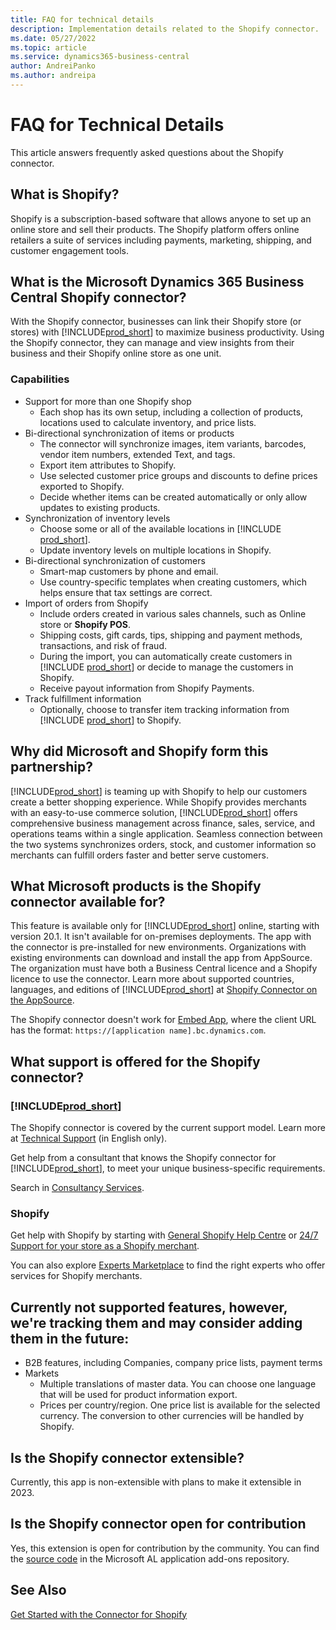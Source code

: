 ```yaml
---
title: FAQ for technical details
description: Implementation details related to the Shopify connector.
ms.date: 05/27/2022
ms.topic: article
ms.service: dynamics365-business-central
author: AndreiPanko
ms.author: andreipa
---
```


# <a name="faq-for-technical-details"></a><a name="faq-for-technical-details"></a>FAQ for Technical Details

This article answers frequently asked questions about the Shopify connector.

## <a name="what-is-shopify"></a><a name="what-is-shopify"></a>What is Shopify?

Shopify is a subscription-based software that allows anyone to set up an online store and sell their products. The Shopify platform offers online retailers a suite of services including payments, marketing, shipping, and customer engagement tools. 

## <a name="what-is-the-microsoft-dynamics-365-business-central-shopify-connector"></a><a name="what-is-the-microsoft-dynamics-365-business-central-shopify-connector"></a>What is the Microsoft Dynamics 365 Business Central Shopify connector?

With the Shopify connector, businesses can link their Shopify store (or stores) with [!INCLUDE[prod_short](../includes/prod_short.md)] to maximize business productivity. Using the Shopify connector, they can manage and view insights from their business and their Shopify online store as one unit. 

### <a name="capabilities"></a><a name="capabilities"></a>Capabilities

- Support for more than one Shopify shop
  - Each shop has its own setup, including a collection of products, locations used to calculate inventory, and price lists.  
- Bi-directional synchronization of items or products
  - The connector will synchronize images, item variants, barcodes, vendor item numbers, extended Text, and tags.  
  - Export item attributes to Shopify.  
  - Use selected customer price groups and discounts to define prices exported to Shopify.  
  - Decide whether items can be created automatically or only allow updates to existing products.  
- Synchronization of inventory levels
  - Choose some or all of the available locations in [!INCLUDE [prod_short](../includes/prod_short.md)].  
  - Update inventory levels on multiple locations in Shopify.  
- Bi-directional synchronization of customers
  - Smart-map customers by phone and email.  
  - Use country-specific templates when creating customers, which helps ensure that tax settings are correct.  
- Import of orders from Shopify
  - Include orders created in various sales channels, such as Online store or **Shopify POS**. 
  - Shipping costs, gift cards, tips, shipping and payment methods, transactions, and risk of fraud.  
  - During the import, you can automatically create customers in [!INCLUDE [prod_short](../includes/prod_short.md)] or decide to manage the customers in Shopify.  
  - Receive payout information from Shopify Payments. 
- Track fulfillment information
  - Optionally, choose to transfer item tracking information from [!INCLUDE [prod_short](../includes/prod_short.md)] to Shopify.  

## <a name="why-did-microsoft-and-shopify-form-this-partnership"></a><a name="why-did-microsoft-and-shopify-form-this-partnership"></a>Why did Microsoft and Shopify form this partnership?

[!INCLUDE[prod_short](../includes/prod_long.md)] is teaming up with Shopify to help our customers create a better shopping experience. While Shopify provides merchants with an easy-to-use commerce solution, [!INCLUDE[prod_short](../includes/prod_short.md)] offers comprehensive business management across finance, sales, service, and operations teams within a single application. Seamless connection between the two systems synchronizes orders, stock, and customer information so merchants can fulfill orders faster and better serve customers.

## <a name="which-microsoft-products-are-the-shopify-connector-available-for"></a><a name="which-microsoft-products-are-the-shopify-connector-available-for"></a>What Microsoft products is the Shopify connector available for?

This feature is available only for [!INCLUDE[prod_short](../includes/prod_short.md)] online, starting with version 20.1. It isn't available for on-premises deployments. The app with the connector is pre-installed for new environments. Organizations with existing environments can download and install the app from AppSource. The organization must have both a Business Central licence and a Shopify licence to use the connector. Learn more about supported countries, languages, and editions of [!INCLUDE[prod_short](../includes/prod_short.md)] at [Shopify Connector on the AppSource](https://go.microsoft.com/fwlink/?linkid=2196238).

The Shopify connector doesn't work for [Embed App](/dynamics365/business-central/dev-itpro/deployment/embed-app-overview), where the client URL has the format: `https://[application name].bc.dynamics.com`. 

## <a name="what-support-is-offered-for-the-shopify-connector"></a><a name="what-support-is-offered-for-the-shopify-connector"></a>What support is offered for the Shopify connector?

### [!INCLUDE[prod_short](../includes/prod_short.md)]

The Shopify connector is covered by the current support model. Learn more at [Technical Support](/dynamics365/business-central/dev-itpro/administration//manage-technical-support) (in English only). 

Get help from a consultant that knows the Shopify connector for [!INCLUDE[prod_short](../includes/prod_short.md)], to meet your unique business-specific requirements.
 
Search in [Consultancy Services](https://aka.ms/BCShopifyConsultant).

### <a name="shopify"></a><a name="shopify"></a>Shopify

Get help with Shopify by starting with [General Shopify Help Centre](https://help.shopify.com/) or [24/7 Support for your store as a Shopify merchant](https://help.shopify.com/questions#/). 

You can also explore [Experts Marketplace](https://experts.shopify.com/) to find the right experts who offer services for Shopify merchants.

## <a name="currently-unsupported-features-however-were-tracking-them-and-may-consider-adding-them"></a><a name="currently-unsupported-features-however-were-tracking-them-and-may-consider-adding-them"></a>Currently not supported features, however, we're tracking them and may consider adding them in the future:

- B2B features, including Companies, company price lists, payment terms
- Markets
  - Multiple translations of master data. You can choose one language that will be used for product information export.
  - Prices per country/region. One price list is available for the selected currency. The conversion to other currencies will be handled by Shopify.

## <a name="is-the-shopify-connector-extensible"></a><a name="is-the-shopify-connector-extensible"></a>Is the Shopify connector extensible?

Currently, this app is non-extensible with plans to make it extensible in 2023. 

## <a name="is-the-shopify-connector-open-for-contribution"></a><a name="is-the-shopify-connector-open-for-contribution"></a>Is the Shopify connector open for contribution

Yes, this extension is open for contribution by the community. You can find the [source code](https://github.com/microsoft/ALAppExtensions/tree/main/Apps/W1/Shopify) in the Microsoft AL application add-ons repository.


## <a name="see-also"></a><a name="see-also"></a>See Also

[Get Started with the Connector for Shopify](get-started.md)  
